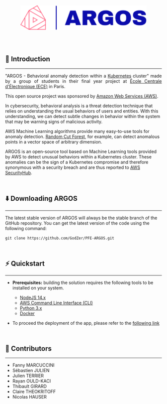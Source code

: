 </br>

<p align="center">
  <img height="80px" src="docs/img/logo.svg" alt="argos_logo">
</p>

</br>

</br>

## 📕 Introduction
<hr>

<p align="justify">
  "ARGOS - Behavioral anomaly detection within a <a href="https://kubernetes.io">Kubernetes</a> cluster" made by a group of students in their final year project at <a href="https://www.ece.fr/">École Centrale d'Électronique (ECE)</a> in Paris.
  
  This open source project was sponsored by <a href="https://aws.amazon.com/">Amazon Web Services (AWS)</a>.
  
  In cybersecurity, behavioral analysis is a threat detection technique that relies on understanding the usual behaviors of users and entities. With this understanding, we can detect subtle changes in behavior within the system that may be warning signs of malicious activity.

  AWS Machine Learning algorithms provide many easy-to-use tools for anomaly detection. <a href="https://docs.aws.amazon.com/sagemaker/latest/dg/randomcutforest.html">Random Cut Forest</a>, for example, can detect anomalous points in a vector space of arbitrary dimension.
  
  ARGOS is an open-source tool based on Machine Learning tools provided by AWS to detect unusual behaviors within a Kubernetes cluster. These anomalies can be the sign of a Kubernetes compromise and therefore synonymous with a security breach and are thus reported to <a href="https://aws.amazon.com/security-hub/?nc1=h_ls">AWS SecurityHub</a>.

</p>
</br>


## ⬇️ Downloading ARGOS
<hr>

The latest stable version of ARGOS will always be the stable branch of the GitHub repository. You can get the latest version of the code using the following command:

```shell
git clone https://github.com/GodZer/PFE-ARGOS.git
```

</br>

## ⚡️ Quickstart
<hr>

* **Prerequisites:** building the solution requires the following tools to be installed on your system.
  * [NodeJS 14.x](https://nodejs.org/en/download/)
  * [AWS Command Line Interface (CLI)](https://aws.amazon.com/cli/)
  * [Python 3.x](https://www.python.org/downloads/)
  * [Docker](https://docs.docker.com/get-docker/)

* To proceed the deployment of the app, please refer to the [following link](https://github.com/GodZer/PFE-ARGOS/App/README.md)

</br>

## 👥 Contributors
<hr>

<p align="justify">

  
  * Fanny MARCUCCINI
  * Sébastien JULIEN
  * Julien TERRIER
  * Rayan OULD-KACI
  * Thibault GIRARD
  * Claire THEOKRITOFF
  * Nicolas HAUSER

</p>

